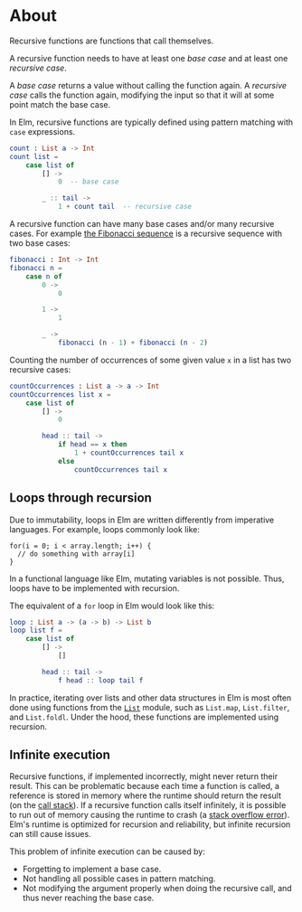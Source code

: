# About

Recursive functions are functions that call themselves.

A recursive function needs to have at least one _base case_ and at least one _recursive case_.

A _base case_ returns a value without calling the function again.
A _recursive case_ calls the function again, modifying the input so that it will at some point match the base case.

In Elm, recursive functions are typically defined using pattern matching with `case` expressions.

```elm
count : List a -> Int
count list =
    case list of
        [] ->
            0  -- base case

        _ :: tail ->
            1 + count tail  -- recursive case
```

A recursive function can have many base cases and/or many recursive cases.
For example [the Fibonacci sequence][fibonacci] is a recursive sequence with two base cases:

```elm
fibonacci : Int -> Int
fibonacci n =
    case n of
        0 ->
            0

        1 ->
            1

        _ ->
            fibonacci (n - 1) + fibonacci (n - 2)
```

Counting the number of occurrences of some given value `x` in a list has two recursive cases:

```elm
countOccurrences : List a -> a -> Int
countOccurrences list x =
    case list of
        [] ->
            0

        head :: tail ->
            if head == x then
                1 + countOccurrences tail x
            else
                countOccurrences tail x
```

## Loops through recursion

Due to immutability, loops in Elm are written differently from imperative languages.
For example, loops commonly look like:

```
for(i = 0; i < array.length; i++) {
  // do something with array[i]
}
```

In a functional language like Elm, mutating variables is not possible.
Thus, loops have to be implemented with recursion.

The equivalent of a `for` loop in Elm would look like this:

```elm
loop : List a -> (a -> b) -> List b
loop list f =
    case list of
        [] ->
            []

        head :: tail ->
            f head :: loop tail f
```

In practice, iterating over lists and other data structures in Elm is most often done using functions from the [`List`][module-list] module, such as `List.map`, `List.filter`, and `List.foldl`.
Under the hood, these functions are implemented using recursion.

## Infinite execution

Recursive functions, if implemented incorrectly, might never return their result.
This can be problematic because each time a function is called, a reference is stored in memory where the runtime should return the result (on the [call stack][wiki-call-stack]).
If a recursive function calls itself infinitely, it is possible to run out of memory causing the runtime to crash (a [stack overflow error][wiki-stack-overflow]).
Elm's runtime is optimized for recursion and reliability, but infinite recursion can still cause issues.

This problem of infinite execution can be caused by:

- Forgetting to implement a base case.
- Not handling all possible cases in pattern matching.
- Not modifying the argument properly when doing the recursive call, and thus never reaching the base case.

[fibonacci]: https://en.wikipedia.org/wiki/Fibonacci_number
[module-list]: https://package.elm-lang.org/packages/elm/core/latest/List
[wiki-call-stack]: https://en.wikipedia.org/wiki/Call_stack
[wiki-stack-overflow]: https://en.wikipedia.org/wiki/Stack_overflow
